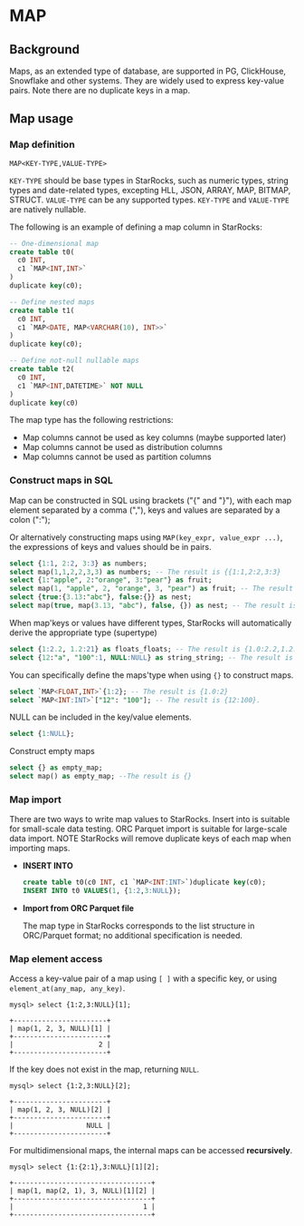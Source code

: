 # MAP

## Background

Maps, as an extended type of database, are supported in PG, ClickHouse, Snowflake and other systems. They are widely used to express key-value pairs. Note there are no duplicate keys in a map.

## Map usage

### Map definition

`MAP<KEY-TYPE,VALUE-TYPE>`

`KEY-TYPE` should be base types in StarRocks, such as numeric types, string types and date-related types, excepting HLL, JSON, ARRAY, MAP, BITMAP, STRUCT.
`VALUE-TYPE` can be any supported types. `KEY-TYPE` and `VALUE-TYPE` are natively nullable.

The following is an example of defining a map column in StarRocks:

~~~SQL
-- One-dimensional map
create table t0(
  c0 INT,
  c1 `MAP<INT,INT>`
)
duplicate key(c0);

-- Define nested maps
create table t1(
  c0 INT,
  c1 `MAP<DATE, MAP<VARCHAR(10), INT>>`
)
duplicate key(c0);

-- Define not-null nullable maps
create table t2(
  c0 INT,
  c1 `MAP<INT,DATETIME>` NOT NULL
)
duplicate key(c0)
~~~

The map type has the following restrictions:

* Map columns cannot be used as key columns (maybe supported later)
* Map columns cannot be used as distribution columns
* Map columns cannot be used as partition columns

### Construct maps in SQL

Map can be constructed in SQL using brackets ("{" and "}"), with each map element separated by a comma (","), keys and values are separated by a colon (":");

Or alternatively constructing maps using `MAP(key_expr, value_expr ...)`, the expressions of keys and values should be in pairs.

~~~SQL
select {1:1, 2:2, 3:3} as numbers;
select map(1,1,2,2,3,3) as numbers; -- The result is {{1:1,2:2,3:3}
select {1:"apple", 2:"orange", 3:"pear"} as fruit;
select map(1, "apple", 2, "orange", 3, "pear") as fruit; -- The result is {1:"apple",2:"orange",3:"pear"}
select {true:{3.13:"abc"}, false:{}} as nest;
select map(true, map(3.13, "abc"), false, {}) as nest; -- The result is {1:{3.13:"abc"},0:{}}
~~~

When map'keys or values have different types, StarRocks will automatically derive the appropriate type (supertype)

~~~SQL
select {1:2.2, 1.2:21} as floats_floats; -- The result is {1.0:2.2,1.2:21.0}
select {12:"a", "100":1, NULL:NULL} as string_string; -- The result is {"12":"a","100":"1",null:null}
~~~

You can specifically define the maps'type when using `{}` to construct maps.

~~~SQL
select `MAP<FLOAT,INT>`{1:2}; -- The result is {1.0:2}
select `MAP<INT:INT>`["12": "100"]; -- The result is {12:100}.
~~~

NULL can be included in the key/value elements.

~~~SQL
select {1:NULL};
~~~

Construct empty maps

~~~SQL
select {} as empty_map;
select map() as empty_map; --The result is {}
~~~

### Map import

There are two ways to write map values to StarRocks. Insert into is suitable for small-scale data testing. ORC Parquet import is suitable for large-scale data import. NOTE StarRocks will remove duplicate keys of each map when importing maps.

* **INSERT INTO**

  ~~~SQL
  create table t0(c0 INT, c1 `MAP<INT:INT>`)duplicate key(c0);
  INSERT INTO t0 VALUES(1, {1:2,3:NULL});
  ~~~

* **Import from ORC Parquet file**

  The map type in StarRocks corresponds to the list structure in ORC/Parquet format; no additional specification is needed. 


### Map element access

Access a key-value pair of a map using `[ ]` with a specific key, or using `element_at(any_map, any_key)`.

~~~Plain Text
mysql> select {1:2,3:NULL}[1];

+-----------------------+
| map(1, 2, 3, NULL)[1] |
+-----------------------+
|                     2 |
+-----------------------+
~~~

If the key does not exist in the map, returning `NULL`.

~~~Plain Text
mysql> select {1:2,3:NULL}[2];

+-----------------------+
| map(1, 2, 3, NULL)[2] |
+-----------------------+
|                  NULL |
+-----------------------+
~~~

For multidimensional maps, the internal maps can be accessed **recursively**.

~~~Plain Text
mysql> select {1:{2:1},3:NULL}[1][2];

+----------------------------------+
| map(1, map(2, 1), 3, NULL)[1][2] |
+----------------------------------+
|                                1 |
+----------------------------------+
~~~
